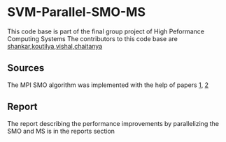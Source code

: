 # SVM-Parallel-SMO-MS
This code base is part of the final group project of High Peformance Computing Systems
The contributors to this code base are [shankar](https://github.com/shankar1224),[koutilya](https://github.com/koutilya40192),[vishal](https://github.com/kkvishal01),[chaitanya](https://github.com/chaituNova)

## Sources
The MPI SMO algorithm was implemented with the help of papers [1](http://keerthis.com/parallel_SMO_IEEE.pdf), [2](http://web.cs.iastate.edu/~honavar/keerthi-svm.pdf)

## Report
The report describing the performance improvements by parallelizing the SMO and MS is in the reports section
